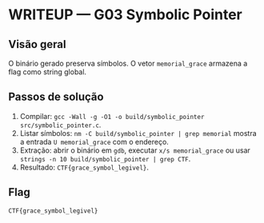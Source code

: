 # WRITEUP — G03 Symbolic Pointer

## Visão geral
O binário gerado preserva símbolos. O vetor `memorial_grace` armazena a flag como string global.

## Passos de solução
1. Compilar: `gcc -Wall -g -O1 -o build/symbolic_pointer src/symbolic_pointer.c`.
2. Listar símbolos: `nm -C build/symbolic_pointer | grep memorial` mostra a entrada `U memorial_grace` com o endereço.
3. Extração: abrir o binário em `gdb`, executar `x/s memorial_grace` ou usar `strings -n 10 build/symbolic_pointer | grep CTF`.
4. Resultado: `CTF{grace_symbol_legivel}`.

## Flag
`CTF{grace_symbol_legivel}`
